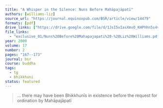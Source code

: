 ```yaml
---
title: "A Whisper in the Silence: Nuns Before Mahāpajāpatī"
authors: [williams-liz]
source_url: "https://journal.equinoxpub.com/BSR/article/view/14479"
formats: [pdf]
drive_links: ["https://drive.google.com/file/d/1JsI5vIasXmvO_KHPhhn5s4vko-nbLysS/view?usp=drivesdk"]
file_links:
  - "exclusive_01/Nuns%20Before%20Mahapajapati%20-%20Liz%20Williams.pdf"
year: 2000
volume: 17
number: 2
pages: "167--173"
journal: bsr
course: buddha
tags:
  - tg
  - bhikkhuni
status: featured
---
```


> … there may have been Bhikkhunīs in existence before the request for ordination by Mahāpajāpatī

